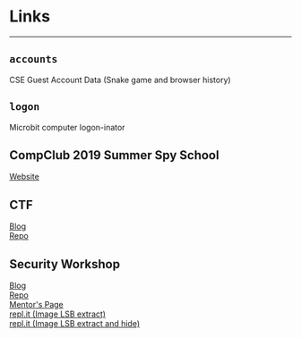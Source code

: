 # Links
---

## `accounts`
CSE Guest Account Data (Snake game and browser history)

## `logon`
Microbit computer logon-inator

## CompClub 2019 Summer Spy School
[Website](https://summer2019.compclub.com.au)

## CTF
[Blog](https://featherbear.github.io/blog/post/unsw-compclub2019summer-ctf/)  
[Repo](https://github.com/featherbear/UNSW-CompClub2019Summer-CTF)

## Security Workshop
[Blog](https://featherbear.github.io/blog/post/unsw-compclub2019summer/)  
[Repo](https://github.com/featherbear/UNSW-CompClub2019Summer-SecurityWorkshop)  
[Mentor's Page](https://summer2019.compclub.com.au/day5/mentors_bWVudG9y)  
[repl.it (Image LSB extract)](https://repl.it/@featherbear/LesserSignifiedBeings)  
[repl.it (Image LSB extract and hide)](https://repl.it/@featherbear/slightlyLesserSignifiedBeings)